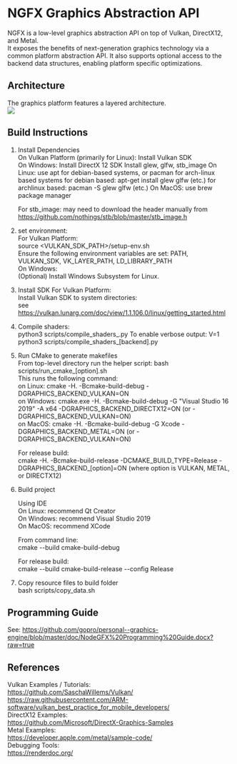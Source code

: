 # NGFX Graphics Abstraction API
NGFX is a low-level graphics abstraction API on top of Vulkan, DirectX12, and Metal.  
It exposes the benefits of next-generation graphics technology via a common
platform abstraction API.  It also supports optional access to the backend data structures,
enabling platform specific optimizations.

## Architecture

The graphics platform features a layered architecture.  
<img src="doc/NodeGFX-High Level Architecture.svg">

## Build Instructions

1) Install Dependencies  
   On Vulkan Platform (primarily for Linux): Install Vulkan SDK  
   On Windows: Install DirectX 12 SDK
   Install glew, glfw, stb_image
   On Linux: use apt for debian-based systems, or pacman for arch-linux based systems
   	for debian based: apt-get install glew glfw (etc.)
	for archlinux based: pacman -S glew glfw (etc.)
   On MacOS: use brew package manager
   
   For stb_image: may need to download the header manually from https://github.com/nothings/stb/blob/master/stb_image.h
   
2) set environment:  
	For Vulkan Platform:  
		source <VULKAN_SDK_PATH>/setup-env.sh  
		Ensure the following environment variables are set: PATH, VULKAN_SDK, VK_LAYER_PATH, LD_LIBRARY_PATH  
	On Windows:  
		(Optional) Install Windows Subsystem for Linux.  

3) Install SDK
	For Vulkan Platform:  
		Install Vulkan SDK to system directories:  
		see https://vulkan.lunarg.com/doc/view/1.1.106.0/linux/getting_started.html  
		
4) Compile shaders:  
	python3 scripts/compile_shaders_<backend>.py
	To enable verbose output: V=1 python3 scripts/compile_shaders_[backend].py
	 
5) Run CMake to generate makefiles  
	From top-level directory run the helper script: bash scripts/run_cmake_[option].sh  
	This runs the following command:  
		on Linux: cmake -H. -Bcmake-build-debug -DGRAPHICS_BACKEND_VULKAN=ON  
		on Windows: cmake.exe -H. -Bcmake-build-debug -G "Visual Studio 16 2019" -A x64 -DGRAPHICS_BACKEND_DIRECTX12=ON (or -DGRAPHICS_BACKEND_VULKAN=ON)  
		on MacOS: cmake -H. -Bcmake-build-debug -G Xcode -DGRAPHICS_BACKEND_METAL=ON (or -DGRAPHICS_BACKEND_VULKAN=ON)  
	
	For release build:  
	cmake -H. -Bcmake-build-release -DCMAKE_BUILD_TYPE=Release -DGRAPHICS_BACKEND_[option]=ON (where option is VULKAN, METAL, or DIRECTX12)
	
6)  Build project

	Using IDE  
	On Linux: recommend Qt Creator  
	On Windows: recommend Visual Studio 2019  
	On MacOS: recommend XCode  
	
	From command line:  
	cmake --build cmake-build-debug  
	
	For release build:  
	cmake --build cmake-build-release --config Release  
	
7) Copy resource files to build folder  
	bash scripts/copy_data.sh  

## Programming Guide
See: https://github.com/gopro/personal--graphics-engine/blob/master/doc/NodeGFX%20Programming%20Guide.docx?raw=true


## References  

Vulkan Examples / Tutorials:   
	https://github.com/SaschaWillems/Vulkan/  
	https://raw.githubusercontent.com/ARM-software/vulkan_best_practice_for_mobile_developers/  
DirectX12 Examples:  
	https://github.com/Microsoft/DirectX-Graphics-Samples  
Metal Examples:  
	https://developer.apple.com/metal/sample-code/  
Debugging Tools:  
	https://renderdoc.org/  
